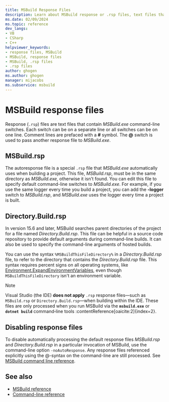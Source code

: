 ```yaml
---
title: MSBuild Response Files
description: Learn about MSBuild response or .rsp files, text files that contain MSBuild.exe command-line switches.
ms.date: 02/09/2024
ms.topic: reference
dev_langs:
- VB
- CSharp
- C++
helpviewer_keywords:
- response files, MSBuild
- MSBuild, response files
- MSBuild, .rsp files
- .rsp files
author: ghogen
ms.author: ghogen
manager: mijacobs
ms.subservice: msbuild
---
```

# MSBuild response files

Response (`.rsp`) files are text files that contain *MSBuild.exe* command-line switches. Each switch can be on a separate line or all switches can be on one line. Comment lines are prefaced with a **#** symbol. The **@** switch is used to pass another response file to *MSBuild.exe*.

## MSBuild.rsp

The autoresponse file is a special `.rsp` file that *MSBuild.exe* automatically uses when building a project. This file, *MSBuild.rsp*, must be in the same directory as *MSBuild.exe*, otherwise it isn't found. You can edit this file to specify default command-line switches to *MSBuild.exe*. For example, if you use the same logger every time you build a project, you can add the **-logger** switch to *MSBuild.rsp*, and *MSBuild.exe* uses the logger every time a project is built.

## Directory.Build.rsp

In version 15.6 and later, MSBuild searches parent directories of the project for a file named *Directory.Build.rsp*. This file can be helpful in a source code repository to provide default arguments during command-line builds.  It can also be used to specify the command-line arguments of hosted builds.

You can use the syntax `%MSBuildThisFileDirectory%` in a *Directory.Build.rsp* file, to refer to the directory that contains the *Directory.Build.rsp* file. This syntax requires percent signs on all operating systems, like [Environment.ExpandEnvironmentVariables](/dotnet/api/system.environment.expandenvironmentvariables), even though `MSBuildThisFileDirectory` isn't an environment variable.

> [!NOTE]
> Visual Studio (the IDE) **does not apply** `.rsp` response files—such as `MSBuild.rsp` or `Directory.Build.rsp`—when building within the IDE. These files are only processed when you run MSBuild via the **`msbuild.exe`** or **`dotnet build`** command‑line tools :contentReference[oaicite:2]{index=2}.


## Disabling response files

To disable automatically processing the default response files *MSBuild.rsp* and *Directory.Build.rsp* in a particular invocation of MSBuild, use the command-line option `-noAutoResponse`. Any response files referenced explicitly using the @-syntax on the command-line are still processed. See [MSBuild command line reference](msbuild-command-line-reference.md). 

## See also

- [MSBuild reference](../msbuild/msbuild-reference.md)
- [Command-line reference](../msbuild/msbuild-command-line-reference.md)